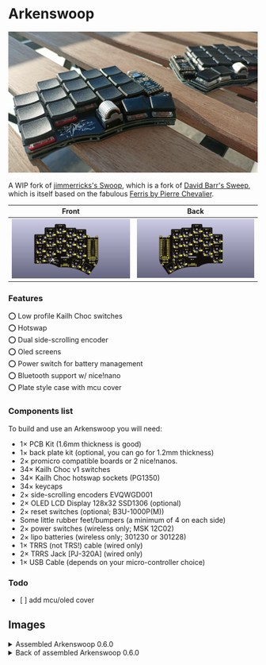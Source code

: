 # Arkenswoop

![Fully assembled Arkenswoop](images/full_build.jpeg)

A WIP fork of [jimmerricks's Swoop](https://github.com/jimmerricks/swoop), which is a fork of [David Barr's Sweep](https://github.com/davidphilipbarr/Sweep), which is itself based on the fabulous [Ferris by Pierre Chevalier](https://github.com/pierrechevalier83/ferris).

| Front | Back |
| :---: | :---: |
| ![front](/images/exports/arkenswoop/front.png) | ![back](/images/exports/arkenswoop/back.png) |

### Features

⭕ Low profile Kailh Choc switches  
⭕ Hotswap  
⭕ Dual side-scrolling encoder  
⭕ Oled screens  
⭕ Power switch for battery management  
⭕ Bluetooth support w/ nice!nano  
⭕ Plate style case with mcu cover

### Components list

To build and use an Arkenswoop you will need:

* 1× PCB Kit (1.6mm thickness is good)
* 1× back plate kit (optional, you can go for 1.2mm thickness)
* 2× promicro compatible boards or 2 nice!nanos.
* 34× Kailh Choc v1 switches
* 34× Kailh Choc hotswap sockets (PG1350)
* 34× keycaps
* 2× side-scrolling encoders EVQWGD001
* 2× OLED LCD Display 128x32 SSD1306 (optional)
* 2× reset switches (optional; B3U-1000P(M))
* Some little rubber feet/bumpers (a minimum of 4 on each side)
* 2× power switches (wireless only; MSK 12C02)
* 2× lipo batteries (wireless only; 301230 or 301228)
* 1× TRRS (not TRS!) cable (wired only)
* 2× TRRS Jack [PJ-320A] (wired only)
* 1× USB Cable (depends on your micro-controller choice)

### Todo

- [ ] add mcu/oled cover

## Images

<details>
    <summary>Assembled Arkenswoop 0.6.0</summary>
    <img src="images/full_build.jpeg">
</details>
<details>
    <summary>Back of assembled Arkenswoop 0.6.0</summary>
    <img src="images/full_build_back.jpeg">
</details>
